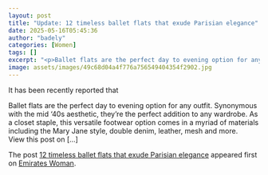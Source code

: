 ```yaml
---
layout: post
title: "Update: 12 timeless ballet flats that exude Parisian elegance"
date: 2025-05-16T05:45:36
author: "badely"
categories: [Women]
tags: []
excerpt: "<p>Ballet flats are the perfect day to evening option for any outfit. Synonymous with the mid ‘40s aesthetic, they&#8217;re the perfect addition to an"
image: assets/images/49c68d04a4f776a756549404354f2902.jpg
---
```


It has been recently reported that <p>Ballet flats are the perfect day to evening option for any outfit. Synonymous with the mid ‘40s aesthetic, they&#8217;re the perfect addition to any wardrobe. As a closet staple, this versatile footwear option comes in a myriad of materials including the Mary Jane style, double denim, leather, mesh and more. &#160; View this post on [&#8230;]</p>
<p>The post <a href="https://emirateswoman.com/12-timeless-ballet-flats-that-exude-parisian-elegance/" rel="nofollow">12 timeless ballet flats that exude Parisian elegance</a> appeared first on <a href="https://emirateswoman.com" rel="nofollow">Emirates Woman</a>.</p>

